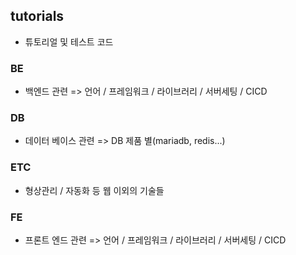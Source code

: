 ## tutorials
- 튜토리얼 및 테스트 코드
### BE
- 백엔드 관련 => 언어 / 프레임워크 / 라이브러리 / 서버세팅 / CICD
### DB
- 데이터 베이스 관련 => DB 제품 별(mariadb, redis...)
### ETC
- 형상관리 / 자동화 등 웹 이외의 기술들
### FE
- 프론트 엔드 관련 => 언어 / 프레임워크 / 라이브러리 / 서버세팅 / CICD
